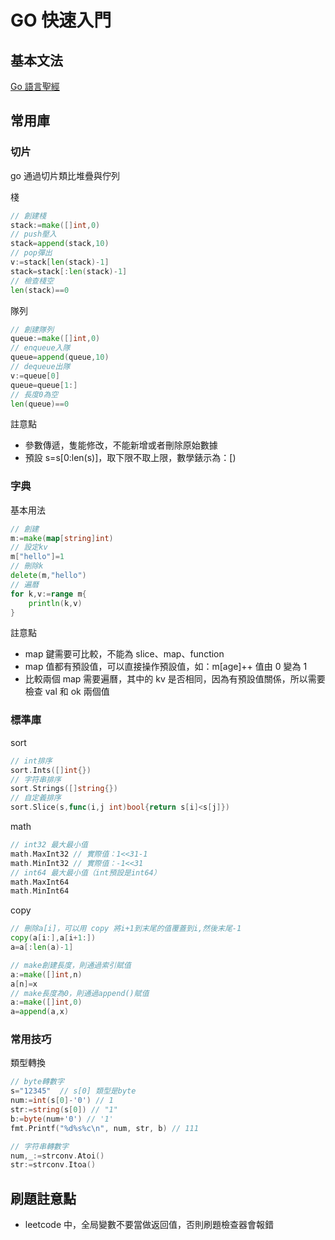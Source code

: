 # GO 快速入門

## 基本文法

[Go 語言聖經](https://books.studygolang.com/gopl-zh/)

## 常用庫

### 切片

go 通過切片類比堆疊與佇列

棧

```go
// 創建棧
stack:=make([]int,0)
// push壓入
stack=append(stack,10)
// pop彈出
v:=stack[len(stack)-1]
stack=stack[:len(stack)-1]
// 檢查棧空
len(stack)==0
```

隊列

```go
// 創建隊列
queue:=make([]int,0)
// enqueue入隊
queue=append(queue,10)
// dequeue出隊
v:=queue[0]
queue=queue[1:]
// 長度0為空
len(queue)==0
```

註意點

- 參數傳遞，隻能修改，不能新增或者刪除原始數據
- 預設 s=s[0:len(s)]，取下限不取上限，數學錶示為：[)

### 字典

基本用法

```go
// 創建
m:=make(map[string]int)
// 設定kv
m["hello"]=1
// 刪除k
delete(m,"hello")
// 遍曆
for k,v:=range m{
    println(k,v)
}
```

註意點

- map 鍵需要可比較，不能為 slice、map、function
- map 值都有預設值，可以直接操作預設值，如：m[age]++ 值由 0 變為 1
- 比較兩個 map 需要遍曆，其中的 kv 是否相同，因為有預設值關係，所以需要檢查 val 和 ok 兩個值

### 標準庫

sort

```go
// int排序
sort.Ints([]int{})
// 字符串排序
sort.Strings([]string{})
// 自定義排序
sort.Slice(s,func(i,j int)bool{return s[i]<s[j]})
```

math

```go
// int32 最大最小值
math.MaxInt32 // 實際值：1<<31-1
math.MinInt32 // 實際值：-1<<31
// int64 最大最小值（int預設是int64）
math.MaxInt64
math.MinInt64

```

copy

```go
// 刪除a[i]，可以用 copy 將i+1到末尾的值覆蓋到i,然後末尾-1
copy(a[i:],a[i+1:])
a=a[:len(a)-1]

// make創建長度，則通過索引賦值
a:=make([]int,n)
a[n]=x
// make長度為0，則通過append()賦值
a:=make([]int,0)
a=append(a,x)
```

### 常用技巧

類型轉換

```go
// byte轉數字
s="12345"  // s[0] 類型是byte
num:=int(s[0]-'0') // 1
str:=string(s[0]) // "1"
b:=byte(num+'0') // '1'
fmt.Printf("%d%s%c\n", num, str, b) // 111

// 字符串轉數字
num,_:=strconv.Atoi()
str:=strconv.Itoa()

```

## 刷題註意點

- leetcode 中，全局變數不要當做返回值，否則刷題檢查器會報錯
